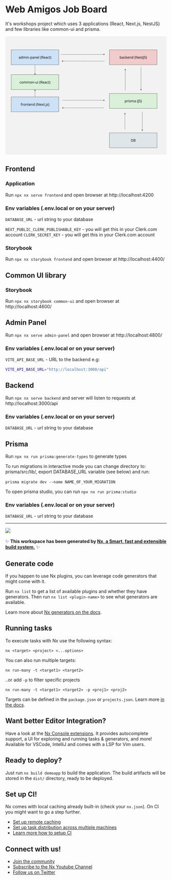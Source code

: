 # Web Amigos Job Board

It's workshops project which uses 3 applications (React, Next.js, NestJS) and few libraries like common-ui and prisma.

![Simplified structure](./docs/wa-jobboard.jpg 'a title')

## Frontend

### Application

Run `npx nx serve frontend` and open browser at http://localhost:4200

### Env variables (.env.local or on your server)

`DATABASE_URL` - url string to your database

`NEXT_PUBLIC_CLERK_PUBLISHABLE_KEY` - you will get this in your Clerk.com account
`CLERK_SECRET_KEY` - you will get this in your Clerk.com account

### Storybook

Run `npx nx storybook frontend` and open browser at http://localhost:4400/

## Common UI library

### Storybook

Run `npx nx storybook common-ui` and open browser at http://localhost:4600/

## Admin Panel

Run `npx nx serve admin-panel` and open browser at http://localhost:4800/

### Env variables (.env.local or on your server)

`VITE_API_BASE_URL` - URL to the backend e.g:

```sh
VITE_API_BASE_URL="http://localhost:3000/api"
```

## Backend

Run `npx nx serve backend` and server will listen to requests at http://localhost:3000/api

### Env variables (.env.local or on your server)

`DATABASE_URL` - url string to your database

## Prisma

Run `npx nx run prisma:generate-types` to generate types

To run migrations in interactive mode you can change directory to: prisma/src/lib/, export DATABASE_URL variable (see below) and run:

`prisma migrate dev --name NAME_OF_YOUR_MIGRATION`

To open prisma studio, you can run `npx nx run prisma:studio`

### Env variables (.env.local or on your server)

`DATABASE_URL` - url string to your database

---

<a alt="Nx logo" href="https://nx.dev" target="_blank" rel="noreferrer"><img src="https://raw.githubusercontent.com/nrwl/nx/master/images/nx-logo.png" width="45"></a>

✨ **This workspace has been generated by [Nx, a Smart, fast and extensible build system.](https://nx.dev)** ✨

## Generate code

If you happen to use Nx plugins, you can leverage code generators that might come with it.

Run `nx list` to get a list of available plugins and whether they have generators. Then run `nx list <plugin-name>` to see what generators are available.

Learn more about [Nx generators on the docs](https://nx.dev/plugin-features/use-code-generators).

## Running tasks

To execute tasks with Nx use the following syntax:

```
nx <target> <project> <...options>
```

You can also run multiple targets:

```
nx run-many -t <target1> <target2>
```

..or add `-p` to filter specific projects

```
nx run-many -t <target1> <target2> -p <proj1> <proj2>
```

Targets can be defined in the `package.json` or `projects.json`. Learn more [in the docs](https://nx.dev/core-features/run-tasks).

## Want better Editor Integration?

Have a look at the [Nx Console extensions](https://nx.dev/nx-console). It provides autocomplete support, a UI for exploring and running tasks & generators, and more! Available for VSCode, IntelliJ and comes with a LSP for Vim users.

## Ready to deploy?

Just run `nx build demoapp` to build the application. The build artifacts will be stored in the `dist/` directory, ready to be deployed.

## Set up CI!

Nx comes with local caching already built-in (check your `nx.json`). On CI you might want to go a step further.

- [Set up remote caching](https://nx.dev/core-features/share-your-cache)
- [Set up task distribution across multiple machines](https://nx.dev/nx-cloud/features/distribute-task-execution)
- [Learn more how to setup CI](https://nx.dev/recipes/ci)

## Connect with us!

- [Join the community](https://nx.dev/community)
- [Subscribe to the Nx Youtube Channel](https://www.youtube.com/@nxdevtools)
- [Follow us on Twitter](https://twitter.com/nxdevtools)
